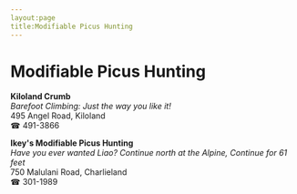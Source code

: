 ```yaml
---
layout:page
title:Modifiable Picus Hunting
---
```

# Modifiable Picus Hunting

**Kiloland Crumb**  
_Barefoot Climbing: Just the way you like it!_  
495 Angel Road, Kiloland  
☎ 491-3866



**Ikey's Modifiable Picus Hunting**  
_Have you ever wanted Liao? 
Continue north at the Alpine, Continue for 61 feet_  
750 Malulani Road, Charlieland  
☎ 301-1989




